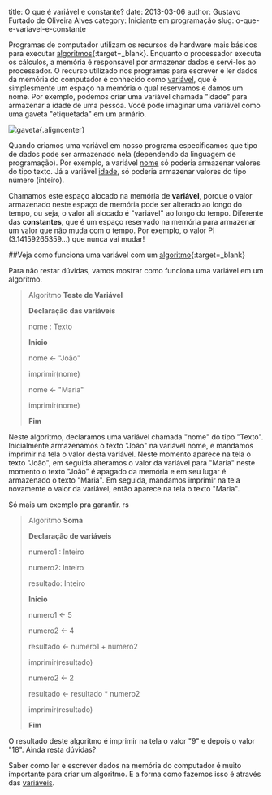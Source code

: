 title: O que é variável e constante?
date: 2013-03-06
author: Gustavo Furtado de Oliveira Alves
category: Iniciante em programação
slug: o-que-e-variavel-e-constante

Programas de computador utilizam os recursos de hardware mais básicos
para executar
[algoritmos](http://www.dicasdeprogramacao.com.br/o-que-e-algoritmo/ "O que é Algoritmo?"){:target=\_blank}.
Enquanto o processador executa os cálculos, a memória é responsável por
armazenar dados e servi-los ao processador. O recurso utilizado nos
programas para escrever e ler dados da memória do computador é conhecido
como <span style="text-decoration: underline;">variável</span>, que é
simplesmente um espaço na memória o qual reservamos e damos um nome. Por
exemplo, podemos criar uma variável chamada "idade" para armazenar a
idade de uma pessoa. Você pode imaginar uma variável como uma gaveta
"etiquetada" em um armário.

![gaveta](/images/o-que-e-variavel-e-constante/variável.jpg "Variável - gaveta"){.aligncenter}

Quando criamos uma variável em nosso programa especificamos que tipo de
dados pode ser armazenado nela (dependendo da linguagem de programação).
Por exemplo, a variável <span
style="text-decoration: underline;">nome</span> só poderia armazenar
valores do tipo texto. Já a variável <span
style="text-decoration: underline;">idade</span>, só poderia armazenar
valores do tipo número (inteiro).

Chamamos este espaço alocado na memória de **variável**, porque o valor
armazenado neste espaço de memória pode ser alterado ao longo do tempo,
ou seja, o valor ali alocado é "variável" ao longo do tempo. Diferente
das **constantes**, que é um espaço reservado na memória para armazenar
um valor que não muda com o tempo. Por exemplo, o valor PI
(3.14159265359...) que nunca vai mudar!

##Veja como funciona uma variável com um [algoritmo](http://www.dicasdeprogramacao.com.br/o-que-e-algoritmo/ "O que é Algoritmo?"){:target=\_blank}

Para não restar dúvidas, vamos mostrar como funciona uma variável em um
algoritmo.

> Algoritmo **Teste de Variável**
>
> **Declaração das variáveis**
>
> nome : Texto
>
> **Inicio**
>
> nome &lt;- "João"
>
> imprimir(nome)
>
> nome &lt;- "Maria"
>
> imprimir(nome)
>
> **Fim**

Neste algoritmo, declaramos uma variável chamada "nome" do tipo "Texto".
Inicialmente armazenamos o texto "João" na variável nome, e mandamos
imprimir na tela o valor desta variável. Neste momento aparece na tela o
texto "João", em seguida alteramos o valor da variável para "Maria"
neste momento o texto "João" é apagado da memória e em seu lugar é
armazenado o texto "Maria". Em seguida, mandamos imprimir na tela
novamente o valor da variável, então aparece na tela o texto "Maria".

Só mais um exemplo pra garantir. rs

> Algoritmo **Soma**
>
> **Declaração de variáveis**
>
> numero1 : Inteiro
>
> numero2: Inteiro
>
> resultado: Inteiro
>
> **Inicio**
>
> numero1 &lt;- 5
>
> numero2 &lt;- 4
>
> resultado &lt;- numero1 + numero2
>
> imprimir(resultado)
>
> numero2 &lt;- 2
>
> resultado &lt;- resultado \* numero2
>
> imprimir(resultado)
>
> **Fim**

O resultado deste algoritmo é imprimir na tela o valor "9" e depois o
valor "18". Ainda resta dúvidas?

Saber como ler e escrever dados na memória do computador é muito
importante para criar um algoritmo. E a forma como fazemos isso é
através das <span style="text-decoration: underline;">variáveis</span>.
